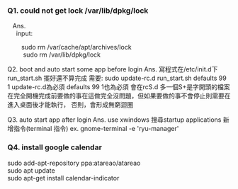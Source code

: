 ### Q1. could not get lock /var/lib/dpkg/lock
    Ans.  
      input: 
      
         sudo rm /var/cache/apt/archives/lock 
        
          sudo rm /var/lib/dpkg/lock 

Q2. boot and auto start some app before login
Ans.
  寫程式在/etc/init.d下 run_start.sh
  擺好還不算完成
  需要: sudo update-rc.d run_start.sh defaults 99 1
  update-rc.d為必須 defaults 99 1也為必須 會在rcS.d 多一個S+是字開頭的檔案
  在完全開機完成前要做的事在這做完全沒問題，但如果要做的事不會停止則需要在進入桌面後才能執行，
  否則，會形成無窮迴圈

Q3. auto start app after login
Ans. 
  use xwindows
  搜尋startup applications
  新增指令(terminal 指令)
  ex. gnome-terminal -e 'ryu-manager'

### Q4. install google calendar
  sudo add-apt-repository ppa:atareao/atareao  
  sudo apt update  
  sudo apt-get install calendar-indicator  
